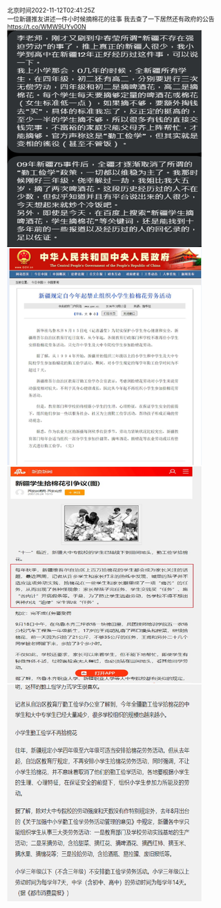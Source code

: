 北京时间2022-11-12T02:41:25Z<br>一位新疆推友讲述一件小时候摘棉花的往事
我去查了一下居然还有政府的公告 https://t.co/WMW9UYv00N<br><img src='/temp/image/2022/o-Month-11/1591139046478479360_0.jpg' width='450' height='500'><img src='/temp/image/2022/o-Month-11/1591139046478479360_1.jpg' width='450' height='500'><img src='/temp/image/2022/o-Month-11/1591139046478479360_2.jpg' width='450' height='500'><img src='/temp/image/2022/o-Month-11/1591139046478479360_3.jpg' width='450' height='500'><br><br>